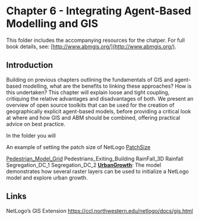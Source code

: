 # Chapter 6 - Integrating Agent-Based Modelling and GIS

This folder includes the accompanying resources for the chatper. For full book details, see: [http://www.abmgis.org/](http://www.abmgis.org/).

## Introduction

Building on previous chapters outlining the fundamentals of GIS and agent-based modelling, what are the benefits to linking these approaches? How is this undertaken? This chapter will explain loose and tight coupling, critiquing the relative advantages and disadvantages of both. We present an overview of open source toolkits that can be used for the creation of geographically explicit agent-based models, before providing a critical look at where and how GIS and ABM should be combined, offering practical advice on best practice.

In the folder you will 

An example of setting the patch size of NetLogo [PatchSize](Models/PatchSize)

[Pedestrian_Model_Grid](Models/Pedestrian_Model_Grid)
Pedestrians_Exiting_Building
RainFall_3D
Rainfall
Segregation_DC_1
Segregation_DC_2
**[UrbanGrowth](Models/UrbanGrowth)**: The model demonstrates how several raster layers can be used to initialize a NetLogo model and explore urban growth.

## Links

NetLogo’s GIS Extension <https://ccl.northwestern.edu/netlogo/docs/gis.html>